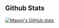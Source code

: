 ## Github Stats
[![Mason's GitHub stats](https://github-readme-stats.vercel.app/api?username=masonscotthorne&show_icons=true&theme=radical)](https://github.com/anuraghazra/github-readme-stats)
